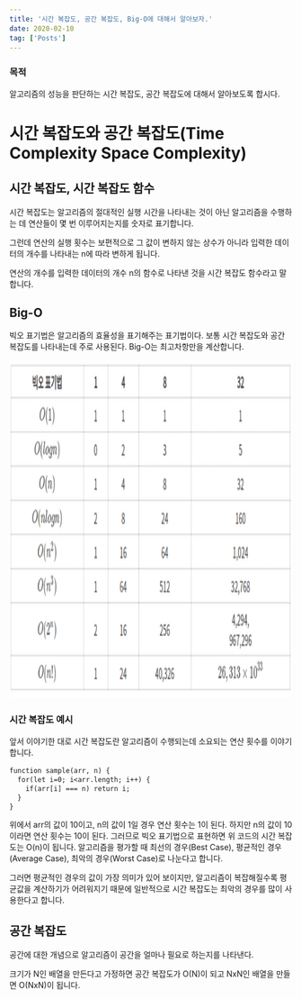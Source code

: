 ```yaml
---
title: '시간 복잡도, 공간 복잡도, Big-O에 대해서 알아보자.'
date: 2020-02-10
tag: ['Posts']
---
```


### 목적

알고리즘의 성능을 판단하는 시간 복잡도, 공간 복잡도에 대해서 알아보도록 합시다.

# 시간 복잡도와 공간 복잡도(Time Complexity Space Complexity)

## 시간 복잡도, 시간 복잡도 함수

시간 복잡도는 알고리즘의 절대적인 실행 시간을 나타내는 것이 아닌 알고리즘을 수행하는 데 연산들이 몇 번 이루어지는지를 숫자로 표기합니다.

그런데 연산의 실행 횟수는 보편적으로 그 값이 변하지 않는 상수가 아니라 입력한 데이터의 개수를 나타내는 n에 따라 변하게 됩니다.

연산의 개수를 입력한 데이터의 개수 n의 함수로 나타낸 것을 시간 복잡도 함수라고 말합니다.

## Big-O

빅오 표기법은 알고리즘의 효율성을 표기해주는 표기법이다.
보통 시간 복잡도와 공간 복잡도를 나타내는데 주로 사용된다.
Big-O는 최고차항만을 계산합니다.

<img src='../assets/images/big-o.png' width='600px' height='600px'/>

### 시간 복잡도 예시

앞서 이야기한 대로 시간 복잡도란 알고리즘이 수행되는데 소요되는 연산 횟수를 이야기합니다.

```
function sample(arr, n) {
  for(let i=0; i<arr.length; i++) {
    if(arr[i] === n) return i;
  }
}
```

위에서 arr의 값이 10이고, n의 값이 1일 경우 연산 횟수는 1이 된다. 하지만 n의 값이 10이라면 연산 횟수는 10이 된다. 그러므로 빅오 표기법으로 표현하면 위 코드의 시간 복잡도는 O(n)이 됩니다. 알고리즘을 평가할 때 최선의 경우(Best Case), 평균적인 경우(Average Case), 최악의 경우(Worst Case)로 나눈다고 합니다.

그러면 평균적인 경우의 값이 가장 의미가 있어 보이지만, 알고리즘이 복잡해질수록 평균값을 계산하기가 어려워지기 때문에 일반적으로 시간 복잡도는 최악의 경우를 많이 사용한다고 합니다.

## 공간 복잡도

공간에 대한 개념으로 알고리즘이 공간을 얼마나 필요로 하는지를 나타낸다.

크기가 N인 배열을 만든다고 가정하면 공간 복잡도가 O(N)이 되고 NxN인 배열을 만들면 O(NxN)이 됩니다.
